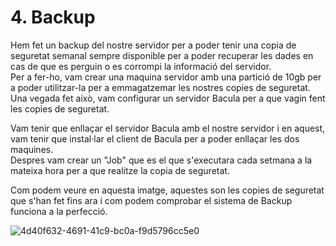 # 4. Backup

Hem fet un backup del nostre servidor per a poder tenir una copia de seguretat semanal sempre disponible per a poder recuperar les dades en cas de que es perguin o es corrompi la informació del servidor.  
Per a fer-ho, vam crear una maquina servidor amb una partició de 10gb per a poder utilitzar-la per a emmagatzemar les nostres copies de seguretat. Una vegada fet això, vam configurar un servidor Bacula per a que vagin fent les copies de seguretat.  

Vam tenir que enllaçar el servidor Bacula amb el nostre servidor i en aquest, vam tenir que instal·lar el client de Bacula per a poder enllaçar les dos maquines.  
Despres vam crear un "Job" que es el que s'executara cada setmana a la mateixa hora per a que realitze la copia de seguretat.  

Com podem veure en aquesta imatge, aquestes son les copies de seguretat que s'han fet fins ara i com podem comprobar el sistema de Backup funciona a la perfecció.

![4d40f632-4691-41c9-bc0a-f9d5796cc5e0](https://github.com/paulasilland/mdbook/assets/101247767/2ffcdcad-24b4-4df3-8ac6-53cf37e3ceca)
